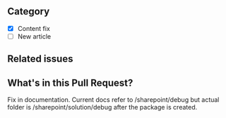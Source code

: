 ## Category

- [x] Content fix
- [ ] New article

## Related issues


## What's in this Pull Request?

Fix in documentation. Current docs refer to /sharepoint/debug but actual folder is /sharepoint/solution/debug after the package is created.

